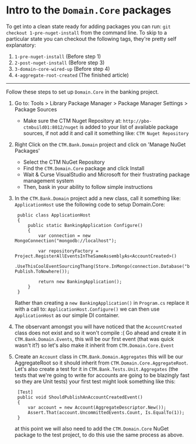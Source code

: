 # Intro to the `Domain.Core` packages

To get into a clean state ready for adding packages you can run: `git checkout 1-pre-nuget-install` from the command line.
To skip to a particular state you can checkout the following tags, they're pretty self explanatory:

1. `1-pre-nuget-install` (Before step 1)
2. `2-post-nuget-install` (Before step 3)
3. `3-domain-core-wired-up` (Before step 4)
4. `4-aggregate-root-created` (The finished article)

___

Follow these steps to set up `Domain.Core` in the banking project.

1. Go to: Tools > Library Package Manager > Package Manager Settings > Package Sources
	* Make sure the CTM Nuget Repository at: `http://pbo-ctmbuild01:8012/nuget` is added to your list of available package sources, if not add it and call it something like: `CTM Nuget Repository`
2. Right Click on the `CTM.Bank.Domain` project and click on 'Manage NuGet Packages'
	* Select the CTM NuGet Repository
	* Find the `CTM.Domain.Core` package and click Install
	* Wait & Curse VisualStudio and Microsoft for their frustrating package management system
	* Then, bask in your ability to follow simple instructions
3. In the `CTM.Bank.Domain` project add a new class, call it something like: `ApplicationHost` use the following code to setup Domain.Core:

        public class ApplicationHost
        {
            public static BankingApplication Configure()
            {
                var connection = new MongoConnection("mongodb://localhost");
        
                var repositoryFactory = Project.RegisterAllEventsInTheSameAssemblyAs<AccountCreated>()
                                               .UseThisCoolEventSourcingThang(Store.InMongo(connection.Database("bank_events")), Publish.ToNowhere());
        
                return new BankingApplication();
            } 
        }
    
    Rather than creating a `new BankingApplication()` in `Program.cs` replace it with a call to: `ApplicationHost.Configure()` we can then use `ApplicationHost` as our simple DI container.

4. The observant amongst you will have noticed that the `AccountCreated` class does not exist and so it won't compile :(  Go ahead and create it in `CTM.Bank.Domain.Events`, this will 
be our first event (that was quick wasn't it?) so let's also make it inherit from `CTM.Domain.Core.Event`

5. Create an `Account` class in `CTM.Bank.Domain.Aggregates` this will be our AggregateRoot so it should inherit from `CTM.Domain.Core.AggregateRoot`. 
Let's also create a test for it in `CTM.Bank.Tests.Unit.Aggregates` (the tests that we're going to write for accounts are going to be blazingly fast so they are Unit tests)
your first test might look something like this: 

		[Test]
		public void ShouldPublishAnAccountCreatedEvent()
		{
			var account = new Account(AggregateDescriptor.New());
			Assert.That(account.UncommittedEvents.Count, Is.EqualTo(1));
		}
 
	at this point we will also need to add the `CTM.Domain.Core` NuGet package to the test project, to do this use the same process as above.